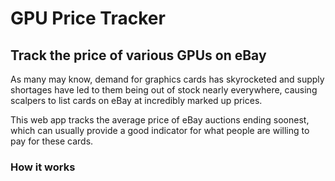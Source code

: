 # GPU Price Tracker

## Track the price of various GPUs on eBay

As many may know, demand for graphics cards has skyrocketed and supply shortages have led to them being out of stock nearly everywhere, causing scalpers to list cards on eBay at incredibly marked up prices.

This web app tracks the average price of eBay auctions ending soonest, which can usually provide a good indicator for what people are willing to pay for these cards.

### How it works
